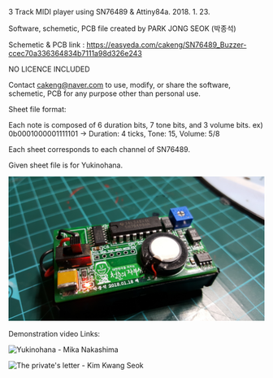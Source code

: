 3 Track MIDI player using SN76489 & Attiny84a.
2018. 1. 23.

Software, schemetic, PCB file created by PARK JONG SEOK (박종석)

Schemetic & PCB link : https://easyeda.com/cakeng/SN76489_Buzzer-ccec70a336364834b7111a98d326e243

NO LICENCE INCLUDED

Contact cakeng@naver.com to
use, modify, or share the software, schemetic, PCB for any purpose
other than personal use.


Sheet file format:

Each note is composed of 6 duration bits, 7 tone bits, and 3 volume bits.
ex) 0b0001000001111101 -> Duration: 4 ticks, Tone: 15, Volume: 5/8

Each sheet corresponds to each channel of SN76489.

Given sheet file is for Yukinohana.

![20181130_001232.jpg](./20181130_001232.jpg)

Demonstration video Links:

![Yukinohana - Mika Nakashima](https://youtu.be/DDv91pmvFRM)

![The private's letter - Kim Kwang Seok](https://youtu.be/tuGnGWz8Kzk)
